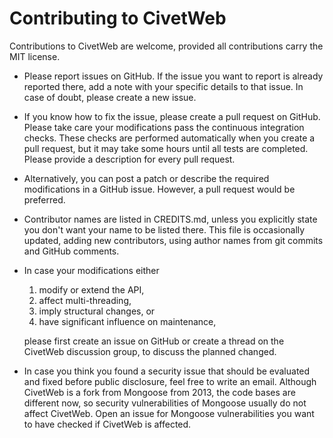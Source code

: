 Contributing to CivetWeb
====

Contributions to CivetWeb are welcome, provided all contributions carry the MIT license.

- Please report issues on GitHub. If the issue you want to report is already reported there, add a note with your specific details to that issue. In case of doubt, please create a new issue.
- If you know how to fix the issue, please create a pull request on GitHub. Please take care your modifications pass the continuous integration checks. These checks are performed automatically when you create a pull request, but it may take some hours until all tests are completed. Please provide a description for every pull request.
- Alternatively, you can post a patch or describe the required modifications in a GitHub issue.
However, a pull request would be preferred.
- Contributor names are listed in CREDITS.md, unless you explicitly state you don't want your name to be listed there. This file is occasionally updated, adding new contributors, using author names from git commits and GitHub comments.


- In case your modifications either
  1. modify or extend the API,
  2. affect multi-threading,
  3. imply structural changes,
  or
  4. have significant influence on maintenance,
  
  please first create an issue on GitHub or create a thread on the CivetWeb discussion group, to discuss the planned changed.

- In case you think you found a security issue that should be evaluated and fixed before public disclosure, feel free to write an email.  Although CivetWeb is a fork from Mongoose from 2013, the code bases are different now, so security vulnerabilities of Mongoose usually do not affect CivetWeb.  Open an issue for Mongoose vulnerabilities you want to have checked if CivetWeb is affected.

